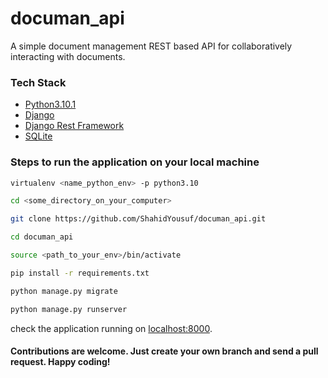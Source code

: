 # documan_api
A simple document management REST based API for collaboratively interacting with documents.

### Tech Stack

+ [Python3.10.1](https://www.python.org/)
+ [Django](https://www.djangoproject.com/)
+ [Django Rest Framework](https://www.django-rest-framework.org/)
+ [SQLite](https://www.sqlite.org/index.html)

### Steps to run the application on your local machine
```bash
virtualenv <name_python_env> -p python3.10
```

```bash
cd <some_directory_on_your_computer>
```

```bash
git clone https://github.com/ShahidYousuf/documan_api.git
```

```bash
cd documan_api
```

```bash
source <path_to_your_env>/bin/activate
```

```bash
pip install -r requirements.txt
```

```bash
python manage.py migrate
```

```bash
python manage.py runserver
```
check the application running on [localhost:8000](http://localhost:8000).

#### Contributions are welcome. Just create your own branch and send a pull request. Happy coding!
